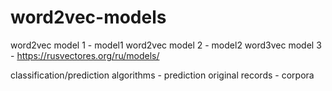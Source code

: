 # word2vec-models

word2vec model 1 - model1
word2vec model 2 - model2 
word3vec model 3 - https://rusvectores.org/ru/models/

classification/prediction algorithms - prediction
original records - corpora 
